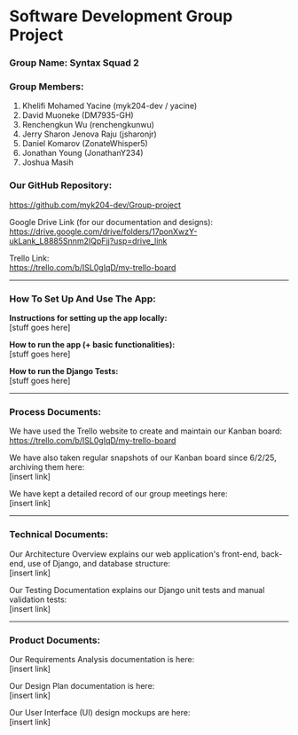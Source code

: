 # Software Development Group Project

### Group Name: Syntax Squad 2

### Group Members:
1) Khelifi Mohamed Yacine (myk204-dev / yacine)
2) David Muoneke (DM7935-GH)
3) Renchengkun Wu (renchengkunwu)
4) Jerry Sharon Jenova Raju (jsharonjr)
5) Daniel Komarov (ZonateWhisper5)
6) Jonathan Young (JonathanY234)
7) Joshua Masih

### Our GitHub Repository:
https://github.com/myk204-dev/Group-project

Google Drive Link (for our documentation and designs):  
https://drive.google.com/drive/folders/17ponXwzY-ukLank_L8885Snnm2IQpFjj?usp=drive_link

Trello Link:  
https://trello.com/b/ISL0gIqD/my-trello-board


---

### How To Set Up And Use The App:
**Instructions for setting up the app locally:**  
[stuff goes here]

**How to run the app (+ basic functionalities):**  
[stuff goes here]

**How to run the Django Tests:**  
[stuff goes here]

---

### Process Documents:
We have used the Trello website to create and maintain our Kanban board:  
https://trello.com/b/ISL0gIqD/my-trello-board

We have also taken regular snapshots of our Kanban board since 6/2/25, archiving them here:  
[insert link]

We have kept a detailed record of our group meetings here:    
[insert link]

---

### Technical Documents:
Our Architecture Overview explains our web application's front-end, back-end, use of Django, and database structure:    
[insert link]

Our Testing Documentation explains our Django unit tests and manual validation tests:    
[insert link]

---

### Product Documents:
Our Requirements Analysis documentation is here:  
[insert link]

Our Design Plan documentation is here:  
[insert link]

Our User Interface (UI) design mockups are here:  
[insert link]
